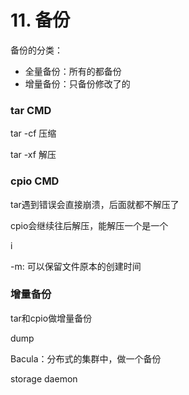 # 11. 备份

备份的分类：

- 全量备份：所有的都备份
- 增量备份：只备份修改了的

### tar CMD

tar -cf 压缩

tar -xf 解压

### cpio CMD

tar遇到错误会直接崩溃，后面就都不解压了

cpio会继续往后解压，能解压一个是一个

i

-m: 可以保留文件原本的创建时间

### 增量备份

tar和cpio做增量备份

dump

Bacula：分布式的集群中，做一个备份

storage daemon



